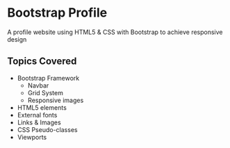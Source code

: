 # Bootstrap Profile
A profile website using HTML5 &amp; CSS with Bootstrap to achieve responsive design

## Topics Covered
* Bootstrap Framework
	- Navbar
	- Grid System
	- Responsive images
* HTML5 elements
* External fonts
* Links & Images
* CSS Pseudo-classes
* Viewports
